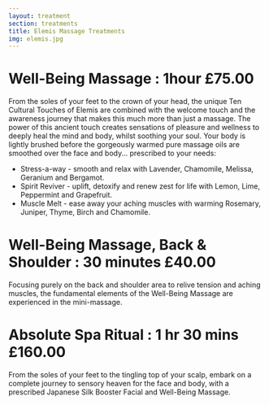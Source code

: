 ```yaml
---
layout: treatment
section: treatments
title: Elemis Massage Treatments
img: elemis.jpg
---
```


# Well-Being Massage : 1hour £75.00

From the soles of your feet to the crown of your head, the unique Ten
Cultural Touches of Elemis are combined with the welcome touch and the
awareness journey that makes this much more than just a massage. The
power of this ancient touch creates sensations of pleasure and
wellness to deeply heal the mind and body, whilst soothing your
soul. Your body is lightly brushed before the gorgeously warmed pure
massage oils are smoothed over the face and body... prescribed to your
needs:

* Stress-a-way - smooth and relax with Lavender, Chamomile, Melissa,
  Geranium and Bergamot.
* Spirit Reviver - uplift, detoxify and renew zest for life with
  Lemon, Lime, Peppermint and Grapefruit.
* Muscle Melt - ease away your aching muscles with warming Rosemary,
  Juniper, Thyme, Birch and Chamomile.

# Well-Being Massage, Back & Shoulder : 30 minutes £40.00

Focusing purely on the back and shoulder area to relive tension and
aching muscles, the fundamental elements of the Well-Being Massage are
experienced in the mini-massage.

# Absolute Spa Ritual : 1 hr 30 mins £160.00

From the soles of your feet to the tingling top of your scalp, embark
on a complete journey to sensory heaven for the face and body, with a
prescribed Japanese Silk Booster Facial and Well-Being Massage.
